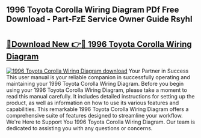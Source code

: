 ## 1996 Toyota Corolla Wiring Diagram PDf Free Download - Part-FzE Service Owner Guide RsyhI

# <h2><a href="http://dfix9p.blite.top/?on=1996+Toyota+Corolla+Wiring+Diagram">🔗Download New 👉🔴 1996 Toyota Corolla Wiring Diagram</a></h2>

[![1996 Toyota Corolla Wiring Diagram download](https://i.imgur.com/lujVjoI.png)](http://dfix9p.blite.top/?on=1996+Toyota+Corolla+Wiring+Diagram)
Your Partner in Success This user manual is your reliable companion in successfully operating and maintaining your 1996 Toyota Corolla Wiring Diagram. Before you begin using your 1996 Toyota Corolla Wiring Diagram, please take a moment to read this manual carefully. It includes detailed instructions for setting up the product, as well as information on how to use its various features and capabilities. This remarkable 1996 Toyota Corolla Wiring Diagram offers a comprehensive suite of features designed to streamline your workflow. We're Here to Support You 1996 Toyota Corolla Wiring Diagram. Our team is dedicated to assisting you with any questions or concerns.
